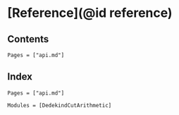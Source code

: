 # [Reference](@id reference)

## Contents

```@contents
Pages = ["api.md"]
```

## Index

```@index
Pages = ["api.md"]
```

```@autodocs
Modules = [DedekindCutArithmetic]
```
